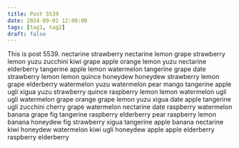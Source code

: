 ```yaml
---
title: Post 5539
date: 2024-09-01 12:00:00
tags: [tag1, tag2]
draft: false
---
```

This is post 5539.
nectarine
strawberry
nectarine
lemon
grape
strawberry
lemon
yuzu
zucchini
kiwi
grape
apple
orange
lemon
yuzu
nectarine
elderberry
tangerine
apple
lemon
watermelon
tangerine
grape
date
strawberry
lemon
lemon
quince
honeydew
honeydew
strawberry
lemon
grape
elderberry
watermelon
yuzu
watermelon
pear
mango
tangerine
apple
ugli
xigua
yuzu
strawberry
quince
raspberry
lemon
lemon
watermelon
ugli
ugli
watermelon
grape
orange
grape
lemon
yuzu
xigua
date
apple
tangerine
ugli
zucchini
cherry
grape
watermelon
nectarine
date
raspberry
watermelon
banana
grape
fig
tangerine
raspberry
elderberry
pear
raspberry
lemon
banana
honeydew
fig
strawberry
xigua
tangerine
apple
banana
nectarine
kiwi
honeydew
watermelon
kiwi
ugli
honeydew
apple
apple
elderberry
raspberry
elderberry
